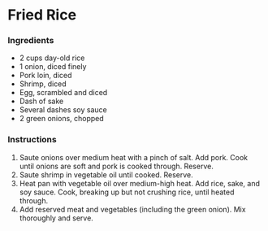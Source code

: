 # Fried Rice

### Ingredients

- 2 cups day-old rice
- 1 onion, diced finely
- Pork loin, diced
- Shrimp, diced
- Egg, scrambled and diced
- Dash of sake
- Several dashes soy sauce
- 2 green onions, chopped

### Instructions

1. Saute onions over medium heat with a pinch of salt. Add pork. Cook until onions are soft and pork is cooked through. Reserve.
2. Saute shrimp in vegetable oil until cooked. Reserve.
3. Heat pan with vegetable oil over medium-high heat. Add rice, sake, and soy sauce. Cook, breaking up but not crushing rice, until heated through.
4. Add reserved meat and vegetables (including the green onion). Mix thoroughly and serve.
